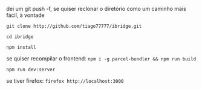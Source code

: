 dei um git push -f, se quiser reclonar o diretório como um caminho mais fácil, à vontade

`git clone http://github.com/tiago77777/ibridge.git`

`cd ibridge`

`npm install`

se quiser recompilar o frontend:
`npm i -g parcel-bundler && npm run build`  

`npm run dev:server`

se tiver firefox:
`firefox http://localhost:3000`